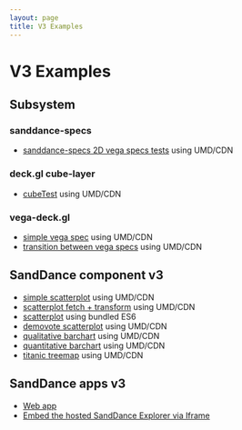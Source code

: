 ```yaml
---
layout: page
title: V3 Examples
---
```


# V3 Examples

## Subsystem

### sanddance-specs
* [sanddance-specs 2D vega specs tests](../tests/sanddance-specs/v1/) using UMD/CDN

### deck.gl cube-layer
* [cubeTest](../tests/v3/umd/cubeTest.html) using UMD/CDN

### vega-deck.gl
* [simple vega spec](../tests/v3/umd/vega-deck.gl.test.html) using UMD/CDN
* [transition between vega specs](../tests/v3/umd/transition.html) using UMD/CDN

## SandDance component v3
* [simple scatterplot](../tests/v3/umd/test.html) using UMD/CDN
* [scatterplot fetch + transform](../tests/v3/umd/transforms.html) using UMD/CDN
* [scatterplot](../tests/v3/es6/sanddance-test-es6.html) using bundled ES6
* [demovote scatterplot](../tests/v3/umd/scatterplotTest.html) using UMD/CDN
* [qualitative barchart](../tests/v3/umd/qualBarChartTest.html) using UMD/CDN
* [quantitative barchart](../tests/v3/umd/quanBarChartTest.html) using UMD/CDN
* [titanic treemap](../tests/v3/umd/treeMapTest.html) using UMD/CDN

## SandDance apps v3
* [Web app](../tests/v3/es6/app)
* [Embed the hosted SandDance Explorer via Iframe](../tests/v3/umd/embed.html)
